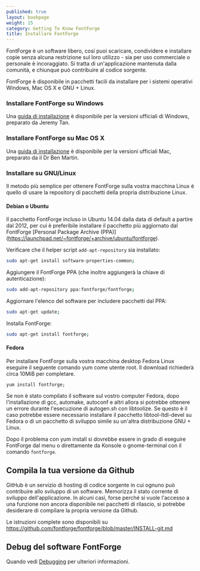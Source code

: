 ```yaml
---
published: true
layout: bookpage
weight: 15
category: Getting To Know FontForge
title: Installare FontForge
---
```


FontForge è un software libero, cosí puoi scaricare, condividere e installare copie senza alcuna restrizione sul loro utilizzo - sia per uso commerciale o personale è incoraggiato.
Si tratta di un'applicazione mantenuta dalla comunità, e chiunque può contribuire al codice sorgente.

FontForge è disponibile in pacchetti facili da installare per i sistemi operativi Windows, Mac OS X e GNU + Linux.

### Installare FontForge su Windows

Una [guida di installazione](http://fontforge.github.io/en-US/downloads/windows/) è disponibile per la versioni ufficiali di Windows, preparato da Jeremy Tan.

### Installare FontForge su Mac OS X

Una [guida di installazione](http://fontforge.github.io/en-US/downloads/mac/) è disponibile per la versioni ufficiali Mac, preparato da il Dr Ben Martin. 

### Installare su GNU/Linux

Il metodo più semplice per ottenere FontForge sulla vostra macchina Linux è quello di usare la repository di pacchetti della propria distribuzione Linux.

#### Debian o Ubuntu

Il pacchetto FontForge incluso in Ubuntu 14.04 dalla data di default a partire dal 2012, per cui è preferibile installare il pacchetto più aggiornato dal FontForge [Personal Package Archive (PPA)] (https://launchpad.net/~fontforge/+archive/ubuntu/fontforge).

Verificare che il helper script `add-apt-repository` sia installato:
    
```sh
sudo apt-get install software-properties-common;
```

Aggiungere il FontForge PPA (che inoltre aggiungerà la chiave di autenticazione):
    
```sh
sudo add-apt-repository ppa:fontforge/fontforge;
```

Aggiornare l'elenco del software per includere pacchetti dal PPA:
    
```sh
sudo apt-get update;
```

Installa FontForge:
    
```sh
sudo apt-get install fontforge;
```

#### Fedora

Per installare FontForge sulla vostra macchina desktop Fedora Linux eseguire il seguente comando yum come utente root.
Il download richiederà circa 10MiB per completare.

```
yum install fontforge;
```

Se non è stato compilato il software sul vostro computer Fedora, dopo l'installazione di gcc, automake, autoconf e altri allora si potrebbe ottenere un errore durante l'esecuzione di autogen.sh con libtoolize. 
Se questo è il caso potrebbe essere necessario installare il pacchetto libtool-ltdl-devel su Fedora o di un pacchetto di sviluppo simile su un'altra distribuzione GNU + Linux.

Dopo il problema con yum install si dovrebbe essere in grado di eseguire FontForge dal menu o direttamente da Konsole o gnome-terminal con il comando `fontforge`.

## Compila la tua versione da Github

GitHub è un servizio di hosting di codice sorgente in cui ognuno può contribuire allo sviluppo di un software.
Memorizza il stato corrente di sviluppo dell'applicazione.
In alcuni casi, forse perché si vuole l'accesso a una funzione non ancora disponibile nei pacchetti di rilascio, si potrebbe desiderare di compilare la propria versione da Github.

Le istruzioni complete sono disponibili su <https://github.com/fontforge/fontforge/blob/master/INSTALL-git.md>

## Debug del software FontForge

Quando vedi [Debugging](When_Things_Go_Wrong_With_Fontforge_Itself) per ulteriori informazioni.
